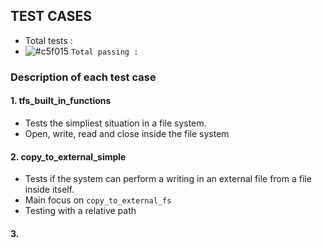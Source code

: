 ## TEST CASES

- Total tests : 
- ![#c5f015](https://via.placeholder.com/15/c5f015/000000?text=+) `Total passing : ` 

### Description of each test case

#### 1. tfs_built_in_functions
- Tests the simpliest situation in a file system.
- Open, write, read and close inside the file system

#### 2. copy_to_external_simple
- Tests if the system can perform a writing in an external file from a file inside itself. 
- Main focus on `copy_to_external_fs`
- Testing with a relative path 

#### 3. 


